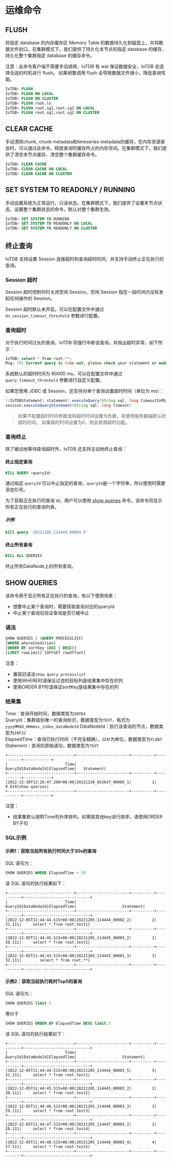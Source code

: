 <!--

    Licensed to the Apache Software Foundation (ASF) under one
    or more contributor license agreements.  See the NOTICE file
    distributed with this work for additional information
    regarding copyright ownership.  The ASF licenses this file
    to you under the Apache License, Version 2.0 (the
    "License"); you may not use this file except in compliance
    with the License.  You may obtain a copy of the License at
    
        http://www.apache.org/licenses/LICENSE-2.0
    
    Unless required by applicable law or agreed to in writing,
    software distributed under the License is distributed on an
    "AS IS" BASIS, WITHOUT WARRANTIES OR CONDITIONS OF ANY
    KIND, either express or implied.  See the License for the
    specific language governing permissions and limitations
    under the License.

-->
# 运维命令

## FLUSH

将指定 database 的内存缓存区 Memory Table 的数据持久化到磁盘上，并将数据文件封口。在集群模式下，我们提供了持久化本节点的指定 database 的缓存、持久化整个集群指定 database 的缓存命令。

注意：此命令客户端不需要手动调用，IoTDB 有 wal 保证数据安全，IoTDB 会选择合适的时机进行 flush。
如果频繁调用 flush 会导致数据文件很小，降低查询性能。

```sql
IoTDB> FLUSH 
IoTDB> FLUSH ON LOCAL
IoTDB> FLUSH ON CLUSTER
IoTDB> FLUSH root.ln
IoTDB> FLUSH root.sg1,root.sg2 ON LOCAL
IoTDB> FLUSH root.sg1,root.sg2 ON CLUSTER
```

## CLEAR CACHE


手动清除chunk, chunk metadata和timeseries metadata的缓存，在内存资源紧张时，可以通过此命令，释放查询时缓存所占的内存空间。在集群模式下，我们提供了清空本节点缓存、清空整个集群缓存命令。

```sql
IoTDB> CLEAR CACHE
IoTDB> CLEAR CACHE ON LOCAL
IoTDB> CLEAR CACHE ON CLUSTER
```


## SET SYSTEM TO READONLY / RUNNING

手动设置系统为正常运行、只读状态。在集群模式下，我们提供了设置本节点状态、设置整个集群状态的命令，默认对整个集群生效。

```sql
IoTDB> SET SYSTEM TO RUNNING
IoTDB> SET SYSTEM TO READONLY ON LOCAL
IoTDB> SET SYSTEM TO READONLY ON CLUSTER
```

## 终止查询

IoTDB 支持设置 Session 连接超时和查询超时时间，并支持手动终止正在执行的查询。

### Session 超时

Session 超时控制何时关闭空闲 Session。空闲 Session 指在一段时间内没有发起任何操作的 Session。

Session 超时默认未开启。可以在配置文件中通过 `dn_session_timeout_threshold` 参数进行配置。

### 查询超时

对于执行时间过长的查询，IoTDB 将强行中断该查询，并抛出超时异常，如下所示：

```sql
IoTDB> select * from root.**;
Msg: 701 Current query is time out, please check your statement or modify timeout parameter.
```

系统默认的超时时间为 60000 ms，可以在配置文件中通过 `query_timeout_threshold` 参数进行自定义配置。

如果您使用 JDBC 或 Session，还支持对单个查询设置超时时间（单位为 ms）：

```java
((IoTDBStatement) statement).executeQuery(String sql, long timeoutInMS)
session.executeQueryStatement(String sql, long timeout)
```

> 如果不配置超时时间参数或将超时时间设置为负数，将使用服务器端默认的超时时间。 
> 如果超时时间设置为0，则会禁用超时功能。

### 查询终止

除了被动地等待查询超时外，IoTDB 还支持主动地终止查询：

#### 终止指定查询

```sql
KILL QUERY <queryId>
```

通过指定 `queryId` 可以中止指定的查询，`queryId`是一个字符串，所以使用时需要添加引号。

为了获取正在执行的查询 id，用户可以使用 [show queries](#show-queries) 命令，该命令将显示所有正在执行的查询列表。

##### 示例
```sql
kill query '20221205_114444_00003_5'
```

#### 终止所有查询

```sql
KILL ALL QUERIES
```

终止所有DataNode上的所有查询。

## SHOW QUERIES

该命令用于显示所有正在执行的查询，有以下使用场景：
- 想要中止某个查询时，需要获取查询对应的queryId
- 中止某个查询后验证查询是否已被中止

### 语法

```SQL
SHOW QUERIES | (QUERY PROCESSLIST)
[WHERE whereCondition]
[ORDER BY sortKey {ASC | DESC}]
[LIMIT rowLimit] [OFFSET rowOffset]
```
注意：
- 兼容旧语法`show query processlist`
- 使用WHERE时请保证过滤的目标列是结果集中存在的列
- 使用ORDER BY时请保证sortKey是结果集中存在的列

### 结果集
Time：查询开始时间，数据类型为`INT64`  
QueryId：集群级别唯一的查询标识，数据类型为`TEXT`，格式为`yyyyMMdd_HHmmss_index_dataNodeId`
DataNodeId：执行该查询的节点，数据类型为`INT32`  
ElapsedTime：查询已执行时间（不完全精确），以`秒`为单位，数据类型为`FLOAT`  
Statement：查询的原始语句，数据类型为`TEXT` 

```
+-----------------------------+-----------------------+----------+-----------+------------+
|                         Time|                QueryId|DataNodeId|ElapsedTime|   Statement|
+-----------------------------+-----------------------+----------+-----------+------------+
|2022-12-30T13:26:47.260+08:00|20221230_052647_00005_1|         1|      0.019|show queries|
+-----------------------------+-----------------------+----------+-----------+------------+
```
注意：
- 结果集默认按照Time列升序排列，如需按其他key进行排序，请使用ORDER BY子句

### SQL示例
#### 示例1：获取当前所有执行时间大于30s的查询  

SQL 语句为：
```SQL
SHOW QUERIES WHERE ElapsedTime > 30
```

该 SQL 语句的执行结果如下：
```
+-----------------------------+-----------------------+----------+-----------+-----------------------------+
|                         Time|                QueryId|DataNodeId|ElapsedTime|                    Statement|
+-----------------------------+-----------------------+----------+-----------+-----------------------------+
|2022-12-05T11:44:44.515+08:00|20221205_114444_00002_2|         2|     31.111|     select * from root.test1|
+-----------------------------+-----------------------+----------+-----------+-----------------------------+
|2022-12-05T11:44:45.515+08:00|20221205_114445_00003_2|         2|     30.111|     select * from root.test2|
+-----------------------------+-----------------------+----------+-----------+-----------------------------+
|2022-12-05T11:44:43.515+08:00|20221205_114443_00001_3|         3|     32.111|        select * from root.**|
+-----------------------------+-----------------------+----------+-----------+-----------------------------+
```

#### 示例2：获取当前执行耗时Top5的查询

SQL 语句为：
```SQL
SHOW QUERIES limit 5
```

等价于
```SQL
SHOW QUERIES ORDER BY ElapsedTime DESC limit 5
```

该 SQL 语句的执行结果如下：
```
+-----------------------------+-----------------------+----------+-----------+-----------------------------+
|                         Time|                QueryId|DataNodeId|ElapsedTime|                    Statement|
+-----------------------------+-----------------------+----------+-----------+-----------------------------+
|2022-12-05T11:44:44.515+08:00|20221205_114444_00003_5|         5|     31.111|     select * from root.test1|
+-----------------------------+-----------------------+----------+-----------+-----------------------------+
|2022-12-05T11:44:45.515+08:00|20221205_114445_00003_2|         2|     30.111|     select * from root.test2|
+-----------------------------+-----------------------+----------+-----------+-----------------------------+
|2022-12-05T11:44:46.515+08:00|20221205_114446_00003_3|         3|     29.111|     select * from root.test3|
+-----------------------------+-----------------------+----------+-----------+-----------------------------+
|2022-12-05T11:44:47.515+08:00|20221205_114447_00003_2|         2|     28.111|     select * from root.test4|
+-----------------------------+-----------------------+----------+-----------+-----------------------------+
|2022-12-05T11:44:48.515+08:00|20221205_114448_00003_4|         4|     27.111|     select * from root.test5|
+-----------------------------+-----------------------+----------+-----------+-----------------------------+
```